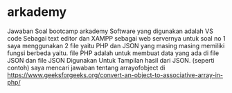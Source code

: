 # arkademy
Jawaban Soal bootcamp arkademy
Software yang digunakan adalah VS code Sebagai text editor dan XAMPP sebagai web servernya
untuk soal no 1 saya menggunakan 2 file yaitu PHP dan JSON yang masing masing memiliki fungsi berbeda yaitu. file PHP adalah untuk membuat data yang ada di file JSON dan file JSON Digunakan Untuk Tampilan hasil dari JSON. (seperti contoh)
saya mencari jawaban tentang arrayofobject di https://www.geeksforgeeks.org/convert-an-object-to-associative-array-in-php/

